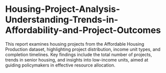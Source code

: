 # Housing-Project-Analysis-Understanding-Trends-in-Affordability-and-Project-Outcomes
This report examines housing projects from the Affordable Housing Production dataset, highlighting project distribution, income unit types, and completion timelines. Key findings include the total number of projects, trends in senior housing, and insights into low-income units, aimed at guiding policymakers in effective resource allocation.
